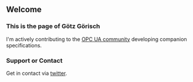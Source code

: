 ## Welcome

### This is the page of Götz Görisch


I'm actively contributing to the [OPC UA community](https://opcfoundation.org/ "OPC Foundation") developing companion specifications.


### Support or Contact

Get in contact via [twitter](https://twitter.com/goetzgoerisch).
